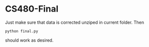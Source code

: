 # CS480-Final

Just make sure that data is corrected unziped in current folder. Then

```
python final.py
```

should work as desired.